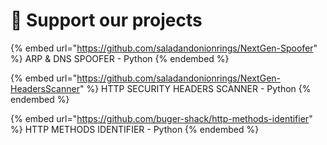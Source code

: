 # 🥳 Support our projects

{% embed url="https://github.com/saladandonionrings/NextGen-Spoofer" %}
ARP & DNS SPOOFER - Python
{% endembed %}

{% embed url="https://github.com/saladandonionrings/NextGen-HeadersScanner" %}
HTTP SECURITY HEADERS SCANNER - Python
{% endembed %}

{% embed url="https://github.com/buger-shack/http-methods-identifier" %}
HTTP METHODS IDENTIFIER - Python
{% endembed %}
